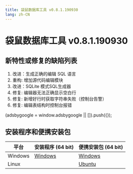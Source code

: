 ```yaml
---
title: 袋鼠数据库工具 v0.8.1.190930
lang: zh-CN
---
```


# 袋鼠数据库工具 v0.8.1.190930


## 新特性或修复的缺陷列表
1. 改进：生成正确的编辑 SQL 语言
2. 重构: 增加源代码编辑模块
3. 改进：SQLite 模式SQL生成器
4. 修复: 编辑器无法正确显示空白行
5. 修复: 新增好行时获取字符串失败（控制台告警）
6. 修复: 编辑表结构时控制台报错

<div>
    <script2 type="text/javascript" async="true" src="https://pagead2.googlesyndication.com/pagead/js/adsbygoogle.js" />
    <ins class="adsbygoogle"
        style="display:block; text-align:center;"
        data-ad-layout="in-article"
        data-ad-format="fluid"
        data-ad-client="ca-pub-3975819313740938"
        data-ad-slot="6760827895"></ins>
    <script2 type="text/javascript">
        (adsbygoogle = window.adsbygoogle || []).push({});
    </script2>
</div>

## 安装程序和便携安装包 <Badge text="链接已失效" type="warning"/>

| 平台          | 安装程序 (64 bit) | 便携安装包 (64 bit)  |
|-------------------|-------------------|-------------------|
| Windows | [Windows](https://github.com/dbkangaroo/kangaroo/releases/download/v0.8.1.190930/Kangaroo_0.8.1.190930_win64.exe) | [Windows](https://github.com/dbkangaroo/kangaroo/releases/download/v0.8.1.190930/Kangaroo_0.8.1.190930_win64.7z) |
| Linux |  | [Ubuntu](https://github.com/dbkangaroo/kangaroo/releases/download/v0.8.1.190930/Kangaroo_0.8.1.190930_ubuntu.zip) |
